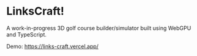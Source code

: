 # LinksCraft!

A work-in-progress 3D golf course builder/simulator built using WebGPU and TypeScript.

Demo: https://links-craft.vercel.app/
